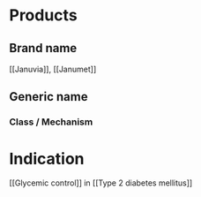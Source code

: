 # Products

## Brand name
[[Januvia]], [[Janumet]]

## Generic name


### Class / Mechanism


# Indication
[[Glycemic control]] in [[Type 2 diabetes mellitus]]
